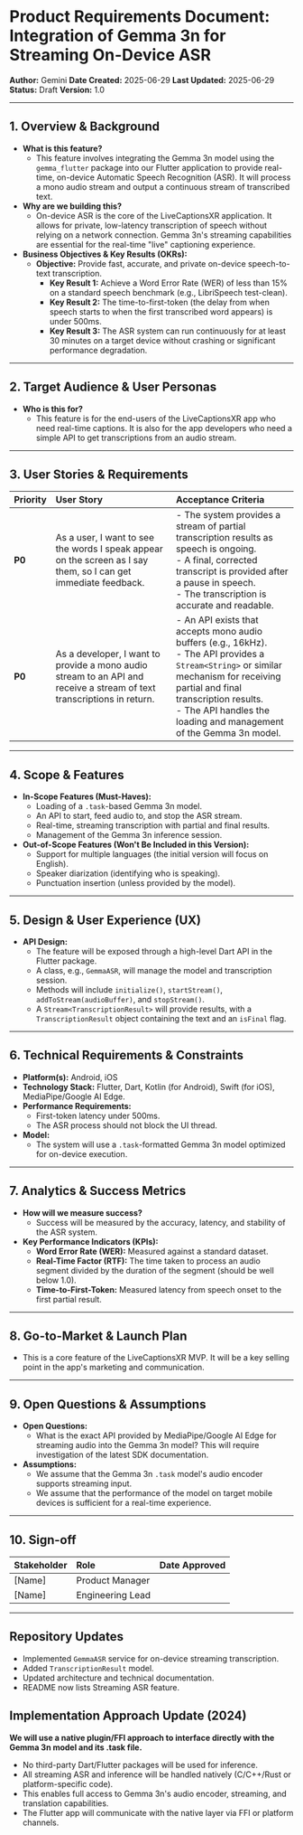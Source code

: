 # Product Requirements Document: Integration of Gemma 3n for Streaming On-Device ASR

**Author:** Gemini
**Date Created:** 2025-06-29
**Last Updated:** 2025-06-29
**Status:** Draft
**Version:** 1.0

---

## 1. Overview & Background

*   **What is this feature?**
    *   This feature involves integrating the Gemma 3n model using the `gemma_flutter` package into our Flutter application to provide real-time, on-device Automatic Speech Recognition (ASR). It will process a mono audio stream and output a continuous stream of transcribed text.
*   **Why are we building this?**
    *   On-device ASR is the core of the LiveCaptionsXR application. It allows for private, low-latency transcription of speech without relying on a network connection. Gemma 3n's streaming capabilities are essential for the real-time "live" captioning experience.
*   **Business Objectives & Key Results (OKRs):**
    *   **Objective:** Provide fast, accurate, and private on-device speech-to-text transcription.
        *   **Key Result 1:** Achieve a Word Error Rate (WER) of less than 15% on a standard speech benchmark (e.g., LibriSpeech test-clean).
        *   **Key Result 2:** The time-to-first-token (the delay from when speech starts to when the first transcribed word appears) is under 500ms.
        *   **Key Result 3:** The ASR system can run continuously for at least 30 minutes on a target device without crashing or significant performance degradation.

---

## 2. Target Audience & User Personas

*   **Who is this for?**
    *   This feature is for the end-users of the LiveCaptionsXR app who need real-time captions. It is also for the app developers who need a simple API to get transcriptions from an audio stream.

---

## 3. User Stories & Requirements

| Priority | User Story                                                                                             | Acceptance Criteria                                                                                                                                                              |
| :------- | :----------------------------------------------------------------------------------------------------- | :------------------------------------------------------------------------------------------------------------------------------------------------------------------------------- |
| **P0**   | As a user, I want to see the words I speak appear on the screen as I say them, so I can get immediate feedback. | - The system provides a stream of partial transcription results as speech is ongoing. <br> - A final, corrected transcript is provided after a pause in speech. <br> - The transcription is accurate and readable. |
| **P0**   | As a developer, I want to provide a mono audio stream to an API and receive a stream of text transcriptions in return. | - An API exists that accepts mono audio buffers (e.g., 16kHz). <br> - The API provides a `Stream<String>` or similar mechanism for receiving partial and final transcription results. <br> - The API handles the loading and management of the Gemma 3n model. |

---

## 4. Scope & Features

*   **In-Scope Features (Must-Haves):**
    *   Loading of a `.task`-based Gemma 3n model.
    *   An API to start, feed audio to, and stop the ASR stream.
    *   Real-time, streaming transcription with partial and final results.
    *   Management of the Gemma 3n inference session.
*   **Out-of-Scope Features (Won't Be Included in this Version):**
    *   Support for multiple languages (the initial version will focus on English).
    *   Speaker diarization (identifying who is speaking).
    *   Punctuation insertion (unless provided by the model).

---

## 5. Design & User Experience (UX)

*   **API Design:**
    *   The feature will be exposed through a high-level Dart API in the Flutter package.
    *   A class, e.g., `GemmaASR`, will manage the model and transcription session.
    *   Methods will include `initialize()`, `startStream()`, `addToStream(audioBuffer)`, and `stopStream()`.
    *   A `Stream<TranscriptionResult>` will provide results, with a `TranscriptionResult` object containing the text and an `isFinal` flag.

---

## 6. Technical Requirements & Constraints

*   **Platform(s):** Android, iOS
*   **Technology Stack:** Flutter, Dart, Kotlin (for Android), Swift (for iOS), MediaPipe/Google AI Edge.
*   **Performance Requirements:**
    *   First-token latency under 500ms.
    *   The ASR process should not block the UI thread.
*   **Model:**
    *   The system will use a `.task`-formatted Gemma 3n model optimized for on-device execution.

---

## 7. Analytics & Success Metrics

*   **How will we measure success?**
    *   Success will be measured by the accuracy, latency, and stability of the ASR system.
*   **Key Performance Indicators (KPIs):**
    *   **Word Error Rate (WER):** Measured against a standard dataset.
    *   **Real-Time Factor (RTF):** The time taken to process an audio segment divided by the duration of the segment (should be well below 1.0).
    *   **Time-to-First-Token:** Measured latency from speech onset to the first partial result.

---

## 8. Go-to-Market & Launch Plan

*   This is a core feature of the LiveCaptionsXR MVP. It will be a key selling point in the app's marketing and communication.

---

## 9. Open Questions & Assumptions

*   **Open Questions:**
    *   What is the exact API provided by MediaPipe/Google AI Edge for streaming audio into the Gemma 3n model? This will require investigation of the latest SDK documentation.
*   **Assumptions:**
    *   We assume that the Gemma 3n `.task` model's audio encoder supports streaming input.
    *   We assume that the performance of the model on target mobile devices is sufficient for a real-time experience.

---

## 10. Sign-off

| Stakeholder       | Role                | Date Approved |
| :---------------- | :------------------ | :------------ |
| [Name]            | Product Manager     |               |
| [Name]            | Engineering Lead    |               |

---

## Repository Updates

- Implemented `GemmaASR` service for on-device streaming transcription.
- Added `TranscriptionResult` model.
- Updated architecture and technical documentation.
- README now lists Streaming ASR feature.

## Implementation Approach Update (2024)

**We will use a native plugin/FFI approach to interface directly with the Gemma 3n model and its .task file.**
- No third-party Dart/Flutter packages will be used for inference.
- All streaming ASR and inference will be handled natively (C/C++/Rust or platform-specific code).
- This enables full access to Gemma 3n's audio encoder, streaming, and translation capabilities.
- The Flutter app will communicate with the native layer via FFI or platform channels.
